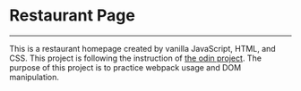 # Restaurant Page

---

This is a restaurant homepage created by vanilla JavaScript, HTML, and CSS. This project is following the instruction of [the odin project](https://www.theodinproject.com/paths/full-stack-javascript/courses/javascript/lessons/restaurant-page).
The purpose of this project is to practice webpack usage and DOM manipulation.
